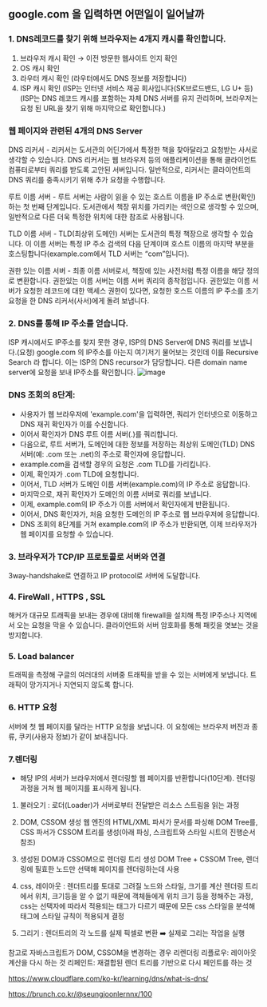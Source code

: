 ## google.com 을 입력하면 어떤일이 일어날까

###  1. DNS레코드를 찾기 위해 브라우저는 4개지 캐시를 확인합니다.
1. 브라우저 캐시 확인 → 이전 방문한 웹사이트 인지 확인
2. OS 캐시 확인
3. 라우터 캐시 확인   (라우터에서도 DNS 정보를 저장합니다)
4. ISP 캐시 확인 (ISP는 인터넷 서비스 제공 회사입니다(SK브로드밴드, LG U+ 등) 
(ISP는 DNS 레코드 캐시를 포함하는 자체 DNS 서버를 유지 관리하며, 
브라우저는 요청 된 URL을 찾기 위해 마지막으로 확인합니다.)


### 웹 페이지와 관련된 4개의 DNS Server
DNS 리커서 - 리커서는 도서관의 어딘가에서 특정한 책을 찾아달라고 요청받는 사서로 생각할 수 있습니다. 
DNS 리커서는 웹 브라우저 등의 애플리케이션을 통해 클라이언트 컴퓨터로부터 쿼리를 받도록 고안된 서버입니다.
일반적으로, 리커서는 클라이언트의 DNS 쿼리를 충족시키기 위해 추가 요청을 수행합니다.

루트 이름 서버 - 루트 서버는 사람이 읽을 수 있는 호스트 이름을 IP 주소로 변환(확인)하는 첫 번째 단계입니다. 도서관에서 책장 위치를 가리키는 색인으로 생각할 수 있으며, 일반적으로 다른 더욱 특정한 위치에 대한 참조로 사용됩니다.

TLD 이름 서버 - TLD(최상위 도메인) 서버는 도서관의 특정 책장으로 생각할 수 있습니다. 이 이름 서버는 특정 IP 주소 검색의 다음 단계이며 호스트 이름의 마지막 부분을 호스팅합니다(example.com에서 TLD 서버는 “com”입니다).

권한 있는 이름 서버 - 최종 이름 서버로서, 책장에 있는 사전처럼 특정 이름을 해당 정의로 변환합니다. 권한있는 이름 서버는 이름 서버 쿼리의 종착점입니다. 권한있는 이름 서버가 요청한 레코드에 대한 액세스 권한이 있다면, 요청한 호스트 이름의 IP 주소를 초기 요청을 한 DNS 리커서(사서)에게 돌려 보냅니다.

### 2. DNS를 통해 IP 주소를 얻습니다.
ISP 캐시에서도 IP주소를 찾지 못한 경우, ISP의 DNS Server에 DNS 쿼리를 보냅니다.(요청) 
google.com 의 IP주소를 아는지 여기저기 물어보는 것인데 이를 Recursive Search 라 합니다. 
이는 ISP의 DNS recursor가 담당합니다. 다른 domain name server에 요청을 보내 IP주소를 확인합니다.
![image](https://github.com/jyzayu/TIL/assets/55649979/4e975051-c7f8-42af-8ee1-91667d9fcb28)

### DNS 조회의 8단계:
- 사용자가 웹 브라우저에 'example.com'을 입력하면, 쿼리가 인터넷으로 이동하고 DNS 재귀 확인자가 이를 수신합니다.
- 이어서 확인자가 DNS 루트 이름 서버(.)를 쿼리합니다.
- 다음으로, 루트 서버가, 도메인에 대한 정보를 저장하는 최상위 도메인(TLD) DNS 서버(예: .com 또는 .net)의 주소로 확인자에 응답합니다.
- example.com을 검색할 경우의 요청은 .com TLD를 가리킵니다.
- 이제, 확인자가 .com TLD에 요청합니다.
- 이어서, TLD 서버가 도메인 이름 서버(example.com)의 IP 주소로 응답합니다.
- 마지막으로, 재귀 확인자가 도메인의 이름 서버로 쿼리를 보냅니다.
- 이제, example.com의 IP 주소가 이름 서버에서 확인자에게 반환됩니다.
- 이어서, DNS 확인자가, 처음 요청한 도메인의 IP 주소로 웹 브라우저에 응답합니다.
- DNS 조회의 8단계를 거쳐 example.com의 IP 주소가 반환되면, 이제 브라우저가 웹 페이지를 요청할 수 있습니다.

### 3. 브라우저가 TCP/IP 프로토콜로 서버와 연결 
3way-handshake로 연결하고 IP protocol로 서버에 도달합니다.



### 4. FireWall , HTTPS , SSL
해커가 대규모 트래픽을 보내는 경우에 대비해 firewall을 설치해 특정 IP주소나 지역에서 오는 요청을 막을 수 있습니다.
클라이언트와 서버 암호화를 통해 패킷을 엿보는 것을 방지합니다.

### 5. Load balancer
트래픽을 측정해 구글의 여러대의 서버중 트래픽을 받을 수 있는 서버에게 보냅니다. 트래픽이 망가지거나 지연되지 않도록 합니다.

### 6. HTTP 요청
서버에 첫 웹 페이지를 달라는 HTTP 요청을 보냅니다. 이 요청에는 브라우저 버전과 종류, 쿠키(사용자 정보)가 같이 보내집니다.

### 7.렌더링
- 해당 IP의 서버가 브라우저에서 렌더링할 웹 페이지를 반환합니다(10단계).
렌더링 과정을 거쳐 웹 페이지를 표시하게 됩니다.
1. 불러오기
: 로더(Loader)가 서버로부터 전달받은 리소스 스트림을 읽는 과정

2. DOM, CSSOM 생성
웹 엔진의 HTML/XML 파서가 문서를 파싱해 DOM Tree를, CSS 파서가 CSSOM 트리를 생성(아래 파싱, 스크립트와 스타일 시트의 진행순서 참조)

3. 생성된 DOM과 CSSOM으로 렌더링 트리 생성
DOM Tree + CSSOM Tree, 렌더링에 필효한 노드만 선택해 페이지를 렌더링하는데 사용

4. css, 레이아웃
: 렌더트리를 토대로 그려질 노드와 스타일, 크기를 계산
렌더링 트리에서 위치, 크기등을 알 수 없기 때문에 객체들에게 위치 크기 등을 정해주는 과정, css는 선택자에 따라서 적용되는 태그가 다르기 때문에 모든 css 스타일을 분석해 태그에 스타일 규칙이 적용되게 결정

5. 그리기
: 렌더트리의 각 노드를 실제 픽셀로 변환 ➡️ 실제로 그리는 작업을 실행

참고로 자바스크립트가 DOM, CSSOM을 변경하는 경우 리렌더링
리플로우: 레이아웃 계산을 다시 하는 것
리페인트: 재결합된 렌더 트리를 기반으로 다시 페인트를 하는 것


https://www.cloudflare.com/ko-kr/learning/dns/what-is-dns/

https://brunch.co.kr/@seungjoonlernnx/100

